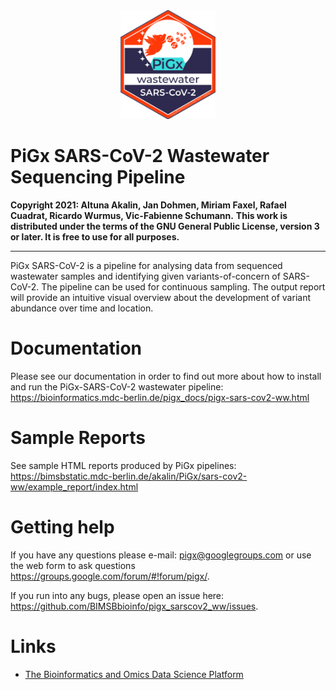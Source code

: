 <a name="logo"/>
<div align="center">
<img src="images/Logo_PiGx.png" alt="PiGx Logo"  width="30%" height="30%" ></img>
</a>
</div>

# PiGx SARS-CoV-2 Wastewater Sequencing Pipeline

**Copyright 2021: Altuna Akalin, Jan Dohmen, Miriam Faxel, Rafael Cuadrat, Ricardo Wurmus, Vic-Fabienne Schumann.**
**This work is distributed under the terms of the GNU General Public License, version 3 or later.  It is free to use for all purposes.**

-----------

PiGx SARS-CoV-2 is a pipeline for analysing data from sequenced wastewater samples and identifying 
given variants-of-concern of SARS-CoV-2. The pipeline can be used for continuous sampling. The output report will provide 
an intuitive visual overview about the development of variant abundance over time and location. 

# Documentation

Please see our documentation in order to find out more about how to install and run the PiGx-SARS-CoV-2 wastewater pipeline:
https://bioinformatics.mdc-berlin.de/pigx_docs/pigx-sars-cov2-ww.html

# Sample Reports

See sample HTML reports produced by PiGx pipelines:
https://bimsbstatic.mdc-berlin.de/akalin/PiGx/sars-cov2-ww/example_report/index.html

# Getting help

If you have any questions please e-mail: pigx@googlegroups.com or use the web form to ask questions https://groups.google.com/forum/#!forum/pigx/. 

If you run into any bugs, please open an issue here: https://github.com/BIMSBbioinfo/pigx_sarscov2_ww/issues. 

# Links

- [The Bioinformatics and Omics Data Science Platform](https://bioinformatics.mdc-berlin.de)
